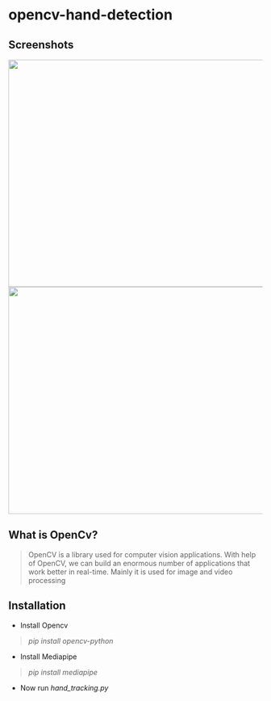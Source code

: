 # opencv-hand-detection

## Screenshots

<div class="column">
  <img src="https://github.com/hamzaazizofficial/opencv-hand-tracking/blob/main/hand_det_1.png?raw=true" width="1000" height="450" />

  <img src="https://github.com/hamzaazizofficial/opencv-hand-tracking/blob/main/hand_det_2.png?raw=true" width="1000" height="450" />
  
</div>

## What is OpenCv?
> OpenCV is a library used for computer vision applications. With help of OpenCV, we can build an enormous number of applications that work better in real-time. Mainly it is used for image and video processing

## Installation
- Install Opencv
 > *pip install opencv-python*
- Install Mediapipe
 > *pip install mediapipe*
- Now run *hand_tracking.py*
